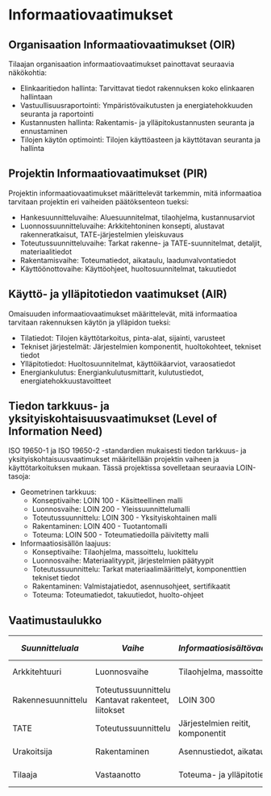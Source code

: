 # Informaatiovaatimukset

## Organisaation Informaatiovaatimukset (OIR)

Tilaajan organisaation informaatiovaatimukset painottavat seuraavia näkökohtia:

- Elinkaaritiedon hallinta: Tarvittavat tiedot rakennuksen koko elinkaaren hallintaan
- Vastuullisuusraportointi: Ympäristövaikutusten ja energiatehokkuuden seuranta ja raportointi
- Kustannusten hallinta: Rakentamis- ja ylläpitokustannusten seuranta ja ennustaminen
- Tilojen käytön optimointi: Tilojen käyttöasteen ja käyttötavan seuranta ja hallinta

## Projektin Informaatiovaatimukset (PIR)

Projektin informaatiovaatimukset määrittelevät tarkemmin, mitä informaatioa tarvitaan projektin eri vaiheiden päätöksenteon tueksi:

- Hankesuunnitteluvaihe: Aluesuunnitelmat, tilaohjelma, kustannusarviot
- Luonnossuunnitteluvaihe: Arkkitehtoninen konsepti, alustavat rakenneratkaisut, TATE-järjestelmien yleiskuvaus
- Toteutussuunnitteluvaihe: Tarkat rakenne- ja TATE-suunnitelmat, detaljit, materiaalitiedot
- Rakentamisvaihe: Toteumatiedot, aikataulu, laadunvalvontatiedot
- Käyttöönottovaihe: Käyttöohjeet, huoltosuunnitelmat, takuutiedot

## Käyttö- ja ylläpitotiedon vaatimukset (AIR)

Omaisuuden informaatiovaatimukset määrittelevät, mitä informaatioa tarvitaan rakennuksen käytön ja ylläpidon tueksi:

- Tilatiedot: Tilojen käyttötarkoitus, pinta-alat, sijainti, varusteet
- Tekniset järjestelmät: Järjestelmien komponentit, huoltokohteet, tekniset tiedot
- Ylläpitotiedot: Huoltosuunnitelmat, käyttöikäarviot, varaosatiedot
- Energiankulutus: Energiankulutusmittarit, kulutustiedot, energiatehokkuustavoitteet

## Tiedon tarkkuus- ja yksityiskohtaisuusvaatimukset (Level of Information Need)

ISO 19650-1 ja ISO 19650-2 -standardien mukaisesti tiedon tarkkuus- ja yksityiskohtaisuusvaatimukset määritellään projektin vaiheen ja käyttötarkoituksen mukaan. Tässä projektissa sovelletaan seuraavia LOIN-tasoja:
- Geometrinen tarkkuus:
	- Konseptivaihe: LOIN 100 - Käsitteellinen malli
	- Luonnosvaihe: LOIN 200 - Yleissuunnittelumalli
	- Toteutussuunnittelu: LOIN 300 - Yksityiskohtainen malli
	- Rakentaminen: LOIN 400 - Tuotantomalli
	- Toteuma: LOIN 500 - Toteumatiedoilla päivitetty malli
- Informaatiosisällön laajuus:
	- Konseptivaihe: Tilaohjelma, massoittelu, luokittelu
	- Luonnosvaihe: Materiaalityypit, järjestelmien päätyypit
	- Toteutussuunnittelu: Tarkat materiaalimäärittelyt, komponenttien tekniset tiedot
	- Rakentaminen: Valmistajatiedot, asennusohjeet, sertifikaatit
	- Toteuma: Toteumatiedot, takuutiedot, huolto-ohjeet
	
## Vaatimustaulukko

|*Suunnitteluala*|*Vaihe*|*Informaatiosisältövaatimus*|*LOIN-taso*|*Formaatti*|*Vastuutaho*|
|---|---|---|---|---|---|
|Arkkitehtuuri|Luonnosvaihe|Tilaohjelma, massoittelu|LOIN 200|IFC 4|Pääsuunnittelija|
|Rakennesuunnittelu|Toteutussuunnittelu	Kantavat rakenteet, liitokset|LOIN 300|IFC 4|Rakennesuunnittelija|
|TATE|Toteutussuunnittelu|Järjestelmien reitit, komponentit|LOIN 300|IFC 4|TATE-suunnittelija|
|Urakoitsija|Rakentaminen|Asennustiedot, aikataulut|LOIN 400|IFC 4, BCF|Pääurakoitsija|
|Tilaaja|Vastaanotto|Toteuma- ja ylläpitotiedot|LOIN 500|IFC 4, COBie|Tilaaja/Ylläpito|
